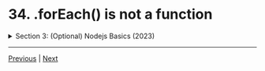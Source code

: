 # 34. .forEach() is not a function

<details>
  <summary> Section 3: (Optional) Nodejs Basics (2023) </summary>

  -   [Codebase: 34. .forEach() is not a function](../codebase/discord-bots/foreach-is-not-a-function/)

</details>

---

[Previous](./33_Convert-Milliseconds-to-Date-and-Time.md) | [Next](./35_When-to-use-const-variable.md)